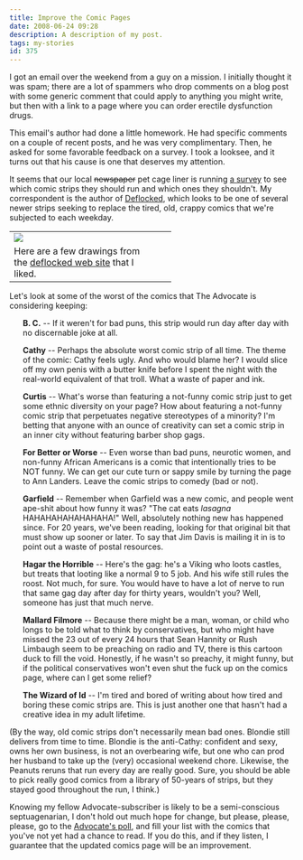 ```yaml
---
title: Improve the Comic Pages
date: 2008-06-24 09:28
description: A description of my post.
tags: my-stories
id: 375
---
```

I got an email over the weekend from a guy on a mission.  I initially thought it was spam; there are a lot of spammers who drop comments on a blog post with some generic comment that could apply to anything you might write, but then with a link to a page where you can order erectile dysfunction drugs.

This email's author had done a little homework.  He had specific comments on a couple of recent posts, and he was very complimentary.  Then, he asked for some favorable feedback on a survey.  I took a looksee, and it turns out that his cause is one that deserves my attention.

It seems that our local <s>newspaper</s> pet cage liner is running <a href="http://www.2theadvocate.com/comicsurvey" target="_blank">a survey</a> to see which comic strips they should run and which ones they shouldn't.  My correspondent is the author of <a href="http://www.deflocked.com/" target="_blank">Deflocked</a>, which looks to be one of several newer strips seeking to replace the tired, old, crappy comics that we're subjected to each weekday.

<table cellpadding="2" align="center">
<tr>
<td width="250" ><img src="/img/deflocked.jpg"></td>
<td width="5" rowspan="2"><spacer type="block" width="5" height="1"></td>
</tr>
<tr>
<td class="caption" width="250">Here are a few drawings from the <a href="http://www.deflocked.com/" target="_blank">deflocked web site</a> that I liked.</td>
</tr>
</table>

Let's look at some of the worst of the comics that The Advocate is considering keeping:

<ul>
<strong>B. C.</strong> -- If it weren't for bad puns, this strip would run day after day with no discernable joke at all.

<strong>Cathy</strong> -- Perhaps the absolute worst comic strip of all time.  The theme of the comic:  Cathy feels ugly.  And who would blame her?  I would slice off my own penis with a butter knife before I spent the night with the real-world equivalent of that troll.  What a waste of paper and ink.

<strong>Curtis</strong> -- What's worse than featuring a not-funny comic strip just to get some ethnic diversity on your page?  How about featuring a not-funny comic strip that perpetuates negative stereotypes of a minority?  I'm betting that anyone with an ounce of creativity can set a comic strip in an inner city without featuring barber shop gags.

<strong>For Better or Worse</strong> -- Even worse than bad puns, neurotic women, and non-funny African Americans is a comic that intentionally tries to be NOT funny.  We can get our cute turn or sappy smile by turning the page to Ann Landers.  Leave the comic strips to comedy (bad or not).

<strong>Garfield</strong> -- Remember when Garfield was a new comic, and people went ape-shit about how funny it was?  "The cat eats <i>lasagna</i> HAHAHAHAHAHAHAHA!"  Well, absolutely nothing new has happened since.  For 20 years, we've been reading, looking for that original bit that must show up sooner or later.  To say that Jim Davis is mailing it in is to point out a waste of postal resources.

<strong>Hagar the Horrible</strong> -- Here's the gag:  he's a Viking who loots castles, but treats that looting like a normal 9 to 5 job.  And his wife still rules the roost.  Not much, for sure.  You would have to have a lot of nerve to run that same gag day after day for thirty years, wouldn't you?  Well, someone has just that much nerve.

<strong>Mallard Filmore</strong> -- Because there might be a man, woman, or child who longs to be told what to think by conservatives, but who might have missed the 23 out of every 24 hours that Sean Hannity or Rush Limbaugh seem to be preaching on radio and TV, there is this cartoon duck to fill the void.  Honestly, if he wasn't so preachy, it might funny, but if the political conservatives won't even shut the fuck up on the comics page, where can I get some relief?

<strong>The Wizard of Id</strong> -- I'm tired and bored of writing about how tired and boring these comic strips are.  This is just another one that hasn't had a creative idea in my adult lifetime.</ul>
</ul>


(By the way, old comic strips don't necessarily mean bad ones.  Blondie still delivers from time to time.  Blondie is the anti-Cathy:  confident and sexy, owns her own business, is not an overbearing wife, but one who can prod her husband to take up the (very) occasional weekend chore.  Likewise, the Peanuts reruns that run every day are really good.  Sure, you should be able to pick really good comics from a library of 50-years of strips, but they stayed good throughout the run, I think.)

Knowing my fellow Advocate-subscriber is likely to be a semi-conscious septuagenarian, I don't hold out much hope for change, but please, please, please, go to the <a href="http://www.2theadvocate.com/comicsurvey" target="_blank">Advocate's poll</a>, and fill your list with the comics that you've not yet had a chance to read.  If you do this, and if they listen, I guarantee that the updated comics page will be an improvement.